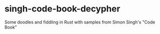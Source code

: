 # singh-code-book-decypher
Some doodles and fiddling in Rust with samples from Simon Singh's "Code Book"

